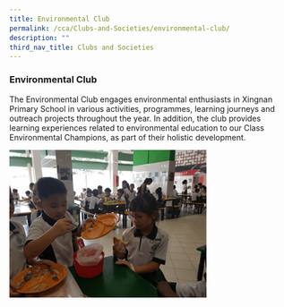 ```yaml
---
title: Environmental Club
permalink: /cca/Clubs-and-Societies/environmental-club/
description: ""
third_nav_title: Clubs and Societies
---
```

### Environmental Club

The Environmental Club engages environmental enthusiasts in Xingnan Primary School in various activities, programmes, learning journeys and outreach projects throughout the year. In addition, the club provides learning experiences related to environmental education to our Class Environmental Champions, as part of their holistic development.

<img src="/images/env.gif" style="width:70%">